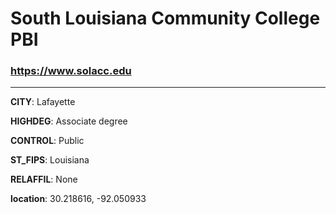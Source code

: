 # South Louisiana Community College PBI
### https://www.solacc.edu
---
**CITY**: Lafayette

**HIGHDEG**: Associate degree

**CONTROL**: Public

**ST_FIPS**: Louisiana

**RELAFFIL**: None

**location**: 30.218616, -92.050933